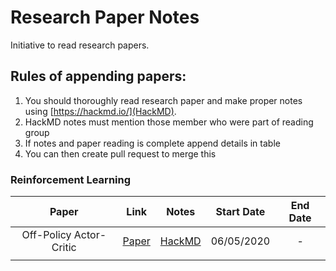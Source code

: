 # Research Paper Notes
Initiative to read research papers.

## Rules of appending papers:
1. You should thoroughly read research paper and make proper notes using [https://hackmd.io/](HackMD).
1. HackMD notes must mention those member who were part of reading group
1. If notes and paper reading is complete append details in table
1. You can then create pull request to merge this 

### Reinforcement Learning

| Paper | Link | Notes | Start Date | End Date |
|:-----:|:----:|:-----:|:----------:|:--------:|
| Off-Policy Actor-Critic | [Paper](https://arxiv.org/abs/1205.4839) | [HackMD](https://hackmd.io/@FtbpSED3RQWclbmbmkChEA/BkcB-xwvI/edit) | 06/05/2020 |     -    |
| | | | | |

